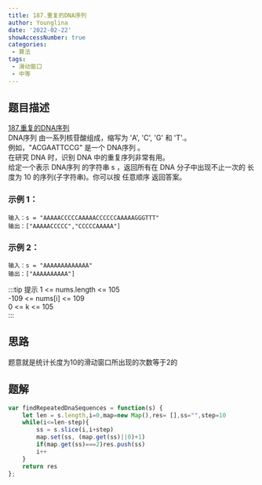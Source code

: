 ```yaml
---
title: 187.重复的DNA序列
author: Younglina
date: '2022-02-22'
showAccessNumber: true
categories:
 - 算法
tags:
 - 滑动窗口
 - 中等
---
```


## 题目描述
[187.重复的DNA序列](https://leetcode-cn.com/problems/repeated-dna-sequences/)  
DNA序列 由一系列核苷酸组成，缩写为 'A', 'C', 'G' 和 'T'.。  
例如，"ACGAATTCCG" 是一个 DNA序列 。    
在研究 DNA 时，识别 DNA 中的重复序列非常有用。  
给定一个表示 DNA序列 的字符串 s ，返回所有在 DNA 分子中出现不止一次的 长度为 10 的序列(子字符串)。你可以按 任意顺序 返回答案。

### 示例 1：
```
输入：s = "AAAAACCCCCAAAAACCCCCCAAAAAGGGTTT"  
输出：["AAAAACCCCC","CCCCCAAAAA"]  
```

### 示例 2：
```
输入：s = "AAAAAAAAAAAAA"  
输出：["AAAAAAAAAA"]  
```

:::tip 提示
1 <= nums.length <= 105  
-109 <= nums[i] <= 109  
0 <= k <= 105  
:::

## 思路
题意就是统计长度为10的滑动窗口所出现的次数等于2的

## 题解
```javascript
var findRepeatedDnaSequences = function(s) {
    let len = s.length,i=0,map=new Map(),res= [],ss="",step=10
    while(i<=len-step){
        ss = s.slice(i,i+step)
        map.set(ss, (map.get(ss)||0)+1)
        if(map.get(ss)===2)res.push(ss)
        i++
    }
    return res
};
```